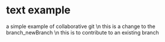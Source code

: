 # text example
a simple example of collaborative git \n
this is a change to the branch_newBranch \n
this is to contribute to an existing branch